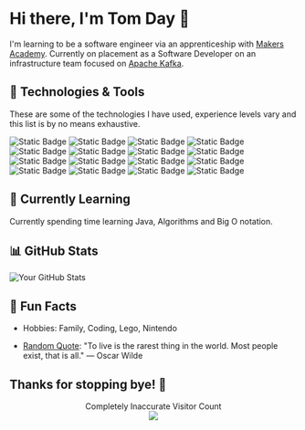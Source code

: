 # Hi there, I'm Tom Day 👋

I'm learning to be a software engineer via an apprenticeship with [Makers Academy](https://makers.tech). Currently on placement as a Software Developer on an infrastructure team focused on [Apache Kafka](https://kafka.apache.org).


## 🔧 Technologies & Tools

These are some of the technologies I have used, experience levels vary and this list is by no means exhaustive.

![Static Badge](https://img.shields.io/badge/Cucumber-%2323D96C?style=flat&logo=cucumber&logoColor=white)
![Static Badge](https://img.shields.io/badge/Cypress-%2369D3A7?style=flat&logo=cypress&logoColor=white)
![Static Badge](https://img.shields.io/badge/Docker-%232496ED?style=flat&logo=docker&logoColor=white)
![Static Badge](https://img.shields.io/badge/Git-F05032?style=flat&logo=git&logoColor=white)
![Static Badge](https://img.shields.io/badge/GitHub-white?style=flat&logo=github&logoColor=black)
![Static Badge](https://img.shields.io/badge/Go-%2300ADD8?style=flat&logo=go&logoColor=white)
![Static Badge](https://img.shields.io/badge/Gradle-%2302303A?style=flat&logo=gradle&logoColor=white)
![Static Badge](https://img.shields.io/badge/IntelliJ%20IDEA-%23000000?style=flat&logo=intellijidea)
![Static Badge](https://img.shields.io/badge/JUnit5-%2325A162?style=flat&logo=junit5&logoColor=white)
![Static Badge](https://img.shields.io/badge/Kafka-%23231F20?style=flat&logo=apachekafka)
![Static Badge](https://img.shields.io/badge/Markdown-black?style=flat&logo=markdown)
![Static Badge](https://img.shields.io/badge/Pytest-%230A9EDC?style=flat&logo=pytest&logoColor=white)
![Static Badge](https://img.shields.io/badge/Python-3776AB?style=flat&logo=python&logoColor=white)
![Static Badge](https://img.shields.io/badge/React-%2361DAFB?style=flat&logo=react&logoColor=black)
![Static Badge](https://img.shields.io/badge/Ruby-%23CC342D?style=flat&logo=ruby)
![Static Badge](https://img.shields.io/badge/TypeScript-%233178C6?style=flat&logo=typescript&logoColor=white)

## 🌱 Currently Learning

Currently spending time learning Java, Algorithms and Big O notation.

## 📊 GitHub Stats

![Your GitHub Stats](https://github-readme-stats.vercel.app/api?username=tomday8&show_icons=true&hide_border=true&count_private=true)

## 🎉 Fun Facts

- Hobbies: Family, Coding, Lego, Nintendo

- [Random Quote](https://writerbuddy.ai/random-generator/random-quote-generator): "To live is the rarest thing in the world. Most people exist, that is all."
― Oscar Wilde


## Thanks for stopping bye! 🥳

<p align="center"> 
  Completely Inaccurate Visitor Count<br>
  <img src="https://profile-counter.glitch.me/tomday8/count.svg" />
</p>
